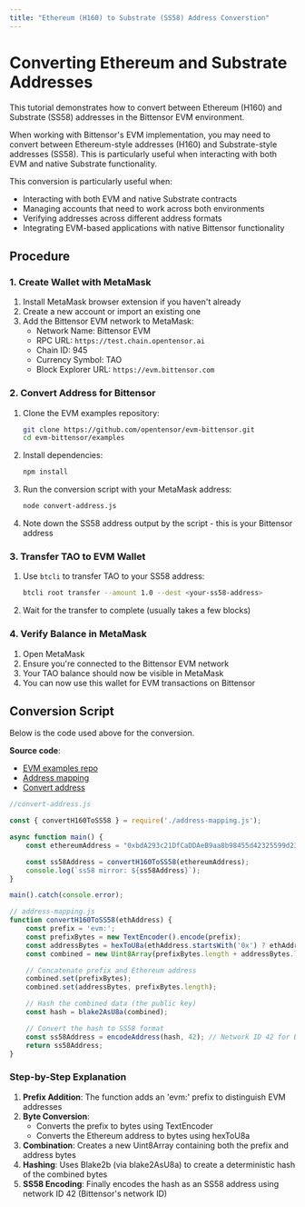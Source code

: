 ```yaml
---
title: "Ethereum (H160) to Substrate (SS58) Address Converstion"
---
```


# Converting Ethereum and Substrate Addresses

This tutorial demonstrates how to convert between Ethereum (H160) and Substrate (SS58) addresses in the Bittensor EVM environment.

When working with Bittensor's EVM implementation, you may need to convert between Ethereum-style addresses (H160) and Substrate-style addresses (SS58). This is particularly useful when interacting with both EVM and native Substrate functionality.

This conversion is particularly useful when:
- Interacting with both EVM and native Substrate contracts
- Managing accounts that need to work across both environments
- Verifying addresses across different address formats
- Integrating EVM-based applications with native Bittensor functionality

## Procedure

### 1. Create Wallet with MetaMask

1. Install MetaMask browser extension if you haven't already
2. Create a new account or import an existing one
3. Add the Bittensor EVM network to MetaMask:
   - Network Name: Bittensor EVM
   - RPC URL: `https://test.chain.opentensor.ai`
   - Chain ID: 945
   - Currency Symbol: TAO
   - Block Explorer URL: `https://evm.bittensor.com`

### 2. Convert Address for Bittensor

1. Clone the EVM examples repository:
   ```bash
   git clone https://github.com/opentensor/evm-bittensor.git
   cd evm-bittensor/examples
   ```

2. Install dependencies:
   ```bash
   npm install
   ```

3. Run the conversion script with your MetaMask address:
   ```bash
   node convert-address.js
   ```

4. Note down the SS58 address output by the script - this is your Bittensor address

### 3. Transfer TAO to EVM Wallet

1. Use `btcli` to transfer TAO to your SS58 address:
   ```bash
   btcli root transfer --amount 1.0 --dest <your-ss58-address>
   ```

2. Wait for the transfer to complete (usually takes a few blocks)

### 4. Verify Balance in MetaMask

1. Open MetaMask
2. Ensure you're connected to the Bittensor EVM network
3. Your TAO balance should now be visible in MetaMask
4. You can now use this wallet for EVM transactions on Bittensor

## Conversion Script

Below is the code used above for the conversion.

**Source code**:
- [EVM examples repo](https://github.com/opentensor/evm-bittensor)
- [Address mapping](https://github.com/opentensor/evm-bittensor/blob/main/examples/address-mapping.js)
- [Convert address](https://github.com/opentensor/evm-bittensor/blob/main/examples/convert-address.js)

```javascript
//convert-address.js

const { convertH160ToSS58 } = require('./address-mapping.js');

async function main() {
    const ethereumAddress = "0xbdA293c21DfCaDDAeB9aa8b98455d42325599d23";

    const ss58Address = convertH160ToSS58(ethereumAddress);
    console.log(`ss58 mirror: ${ss58Address}`);
}

main().catch(console.error);
```

```javascript
// address-mapping.js
function convertH160ToSS58(ethAddress) {
    const prefix = 'evm:';
    const prefixBytes = new TextEncoder().encode(prefix);
    const addressBytes = hexToU8a(ethAddress.startsWith('0x') ? ethAddress : `0x${ethAddress}`);
    const combined = new Uint8Array(prefixBytes.length + addressBytes.length);

    // Concatenate prefix and Ethereum address
    combined.set(prefixBytes);
    combined.set(addressBytes, prefixBytes.length);

    // Hash the combined data (the public key)
    const hash = blake2AsU8a(combined);

    // Convert the hash to SS58 format
    const ss58Address = encodeAddress(hash, 42); // Network ID 42 for Bittensor
    return ss58Address;
}
```

### Step-by-Step Explanation

1. **Prefix Addition**: The function adds an 'evm:' prefix to distinguish EVM addresses
2. **Byte Conversion**: 
   - Converts the prefix to bytes using TextEncoder
   - Converts the Ethereum address to bytes using hexToU8a
3. **Combination**: Creates a new Uint8Array containing both the prefix and address bytes
4. **Hashing**: Uses Blake2b (via blake2AsU8a) to create a deterministic hash of the combined bytes
5. **SS58 Encoding**: Finally encodes the hash as an SS58 address using network ID 42 (Bittensor's network ID)

